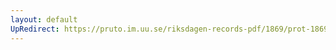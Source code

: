 ```yaml
---
layout: default
UpRedirect: https://pruto.im.uu.se/riksdagen-records-pdf/1869/prot-1869--fk--130/prot-1869--fk--130_011.pdf
---
```

